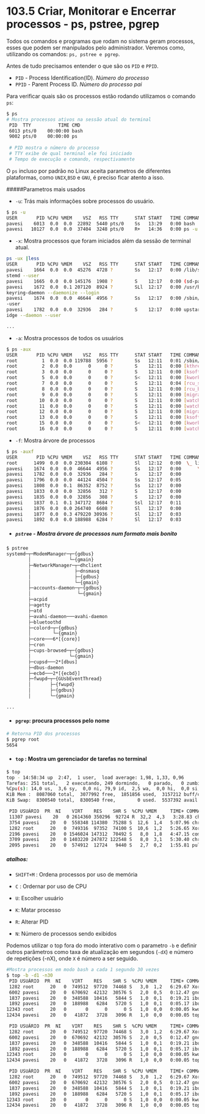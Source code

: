 #  103.5  Criar, Monitorar e Encerrar processos - ps, pstree, pgrep



Todos os comandos e programas que rodam no sistema geram processos, esses que podem ser manipulados pelo administrador. Veremos como, utilizando os comandos: `ps, pstree e pgrep`.



Antes de tudo precisamos entender o que são os `PID` e `PPID`.

-  `PID` - Process Identification(ID). _Número do processo_
- `PPID` - Parent Process ID. _Número do processo pai_ 



Para verificar quais são os processos estão rodando utilizamos o comando `ps`:



```bash
$ ps 
# Mostra processos ativos na sessão atual do terminal
 PID  TTY          TIME CMD
 6013 pts/0    00:00:00 bash
 9002 pts/0    00:00:00 ps
 
 # PID mostra o número do processo
 # TTY exibe de qual terminal ele foi iniciado
 # Tempo de execução e comando, respectivamente
```



O `ps` incluso por padrão no Linux aceita parametros de diferentes plataformas, como `UNIX`,`BSD` e `GNU`, é preciso ficar atento a isso.



#####Parametros mais usados

- `-u`: Trás mais informações sobre processos do usuário.

```bash 
$ ps -u
USER       PID %CPU %MEM    VSZ   RSS TTY      STAT START   TIME COMMAND
pavesi    6013  0.0  0.0  22892  5440 pts/0    Ss   13:29   0:00 bash
pavesi   10127  0.0  0.0  37404  3248 pts/0    R+   14:36   0:00 ps -u
```



- `-x`: Mostra processos que foram iniciados além da sessão de terminal atual.

```bash
ps -ux |less
USER       PID %CPU %MEM    VSZ   RSS TTY      STAT START   TIME COMMAND
pavesi    1664  0.0  0.0  45276  4728 ?        Ss   12:17   0:00 /lib/systemd/sy
stemd --user
pavesi    1665  0.0  0.0 145176  1908 ?        S    12:17   0:00 (sd-pam)
pavesi    1672  0.0  0.1 207120  8924 ?        SLl  12:17   0:00 /usr/bin/gnome-
keyring-daemon --daemonize --login
pavesi    1674  0.0  0.0  46644  4956 ?        Ss   12:17   0:00 /sbin/upstart -
-user
pavesi    1782  0.0  0.0  32936   284 ?        S    12:17   0:00 upstart-udev-br
idge --daemon --user

...
```



- `-a`: Mostra processos de todos os usuários
```bash
$ ps -aux
USER       PID %CPU %MEM    VSZ   RSS TTY      STAT START   TIME COMMAND
root         1  0.0  0.0 119788  5956 ?        Ss   12:11   0:01 /sbin/init splash
root         2  0.0  0.0      0     0 ?        S    12:11   0:00 [kthreadd]
root         3  0.0  0.0      0     0 ?        S    12:11   0:00 [ksoftirqd/0]
root         5  0.0  0.0      0     0 ?        S<   12:11   0:00 [kworker/0:0H]
root         7  0.0  0.0      0     0 ?        S    12:11   0:04 [rcu_sched]
root         8  0.0  0.0      0     0 ?        S    12:11   0:00 [rcu_bh]
root         9  0.0  0.0      0     0 ?        S    12:11   0:00 [migration/0]
root        10  0.0  0.0      0     0 ?        S    12:11   0:00 [watchdog/0]
root        11  0.0  0.0      0     0 ?        S    12:11   0:00 [watchdog/1]
root        12  0.0  0.0      0     0 ?        S    12:11   0:00 [migration/1]
root        13  0.0  0.0      0     0 ?        S    12:11   0:00 [ksoftirqd/1]
root        15  0.0  0.0      0     0 ?        S<   12:11   0:00 [kworker/1:0H]
root        16  0.0  0.0      0     0 ?        S    12:11   0:00 [watchdog/2]

```

   

- `-f`: Mostra árvore de processos

```bash   
$ ps -auxf
USER       PID %CPU %MEM    VSZ   RSS TTY      STAT START   TIME COMMAND
root      1499  0.0  0.0 230304  6108 ?        Sl   12:12   0:00  \_ lightdm --session-child 12 19
pavesi    1674  0.0  0.0  46644  4956 ?        Ss   12:17   0:00      \_ /sbin/upstart --user
pavesi    1782  0.0  0.0  32936   284 ?        S    12:17   0:00          \_ upstart-udev-bridge --daemon --user
pavesi    1796  0.0  0.0  44124  4504 ?        Ss   12:17   0:05          \_ dbus-daemon --fork --session --address=unix:abstract=/tmp/dbus-xzasLEhnYl
pavesi    1808  0.0  0.1  86352  8752 ?        Ss   12:17   0:00          \_ /usr/lib/x86_64-linux-gnu/hud/window-stack-bridge
pavesi    1833  0.0  0.0  32856   312 ?        S    12:17   0:00          \_ upstart-dbus-bridge --daemon --session --user --bus-name session
pavesi    1835  0.0  0.0  32856   308 ?        S    12:17   0:00          \_ upstart-dbus-bridge --daemon --system --user --bus-name system
pavesi    1837  0.1  0.1 347172  8684 ?        Ssl  12:17   0:11          \_ /usr/bin/ibus-daemon --daemonize --xim --address unix:tmpdir=/tmp/ibus
pavesi    1876  0.0  0.0 264740  6608 ?        Sl   12:17   0:00          |   \_ /usr/lib/ibus/ibus-dconf
pavesi    1877  0.0  0.3 479220 30936 ?        Sl   12:17   0:03          |   \_ /usr/lib/ibus/ibus-ui-gtk3
pavesi    1892  0.0  0.0 188988  6284 ?        Sl   12:17   0:03          |   \_ /usr/lib/ibus/ibus-engine-simple
```



- ##### `pstree` - Mostra árvore de processos num formato mais bonito 

```bash
$ pstree
systemd─┬─ModemManager─┬─{gdbus}
        │              └─{gmain}
        ├─NetworkManager─┬─dhclient
        │                ├─dnsmasq
        │                ├─{gdbus}
        │                └─{gmain}
        ├─accounts-daemon─┬─{gdbus}
        │                 └─{gmain}
        ├─acpid
        ├─agetty
        ├─atd
        ├─avahi-daemon───avahi-daemon
        ├─bluetoothd
        ├─colord─┬─{gdbus}
        │        └─{gmain}
        ├─core───6*[{core}]
        ├─cron
        ├─cups-browsed─┬─{gdbus}
        │              └─{gmain}
        ├─cupsd───2*[dbus]
        ├─dbus-daemon
        ├─ecbd───2*[{ecbd}]
        ├─fwupd─┬─{GUsbEventThread}
        │       ├─{fwupd}
        │       ├─{gdbus}
        │       └─{gmain}

...
```



- #### `pgrep`: procura processos pelo nome



```bash
# Retorna PID dos processos
$ pgrep root
5654
```



- #### `top` : Mostra um gerenciador de tarefas no terminal

```bash
$ top
top - 14:58:34 up  2:47,  1 user,  load average: 1,98, 1,33, 0,96
Tarefas: 251 total,   2 executando, 249 dormindo,   0 parado,   0 zumbi
%Cpu(s): 14,0 us,  3,6 sy,  0,0 ni, 79,9 id,  2,5 wa,  0,0 hi,  0,0 si,  0,0 st
KiB Mem :  8087060 total,  3077992 free,  1851856 used,  3157212 buff/cache
KiB Swap:  8300540 total,  8300540 free,        0 used.  5537392 avail Mem 

 PID USUÁRIO  PR  NI    VIRT    RES    SHR S  %CPU %MEM     TIME+ COMMAND                                          
 11307 pavesi    20   0 2614360 350296  92724 R  32,2  4,3   3:28.83 chrome                                           
 3754 pavesi    20   0  558348 114380  75288 S  12,6  1,4   5:07.96 chrome                                           
 1282 root      20   0  749316  97352  74100 S  10,6  1,2   5:26.65 Xorg                                             
 2196 pavesi    20   0 1546024 147312  70492 S   8,0  1,8   4:47.15 compiz                                           
 3709 pavesi    20   0 1403220 247872 122548 S   8,0  3,1   5:30.40 chrome                                           
 2095 pavesi    20   0  574912  12724   9440 S   2,7  0,2   1:55.81 pulseaudio
```



##### atalhos:

- `SHIFT+M` : Ordena processos por uso de memória

- `C` : Ordernar por uso de CPU

- `U`: Escolher usuário

- `K`: Matar processo

- `R`: Alterar PID

- `N`: Número de processos sendo exibidos

  

Podemos utilizar o top fora do modo interativo com o parametro `-b` e definir outros parâmetros como taxa de atualização em segundos (`-dX`) e número de repetições (-nX), onde `X` é número a ser seguido.

```bash
#Mostra processos em modo bash a cada 1 segundo 30 vezes
$ top -b -d1 -n30 
 PID USUÁRIO  PR  NI    VIRT    RES    SHR S  %CPU %MEM     TIME+ COMMAND
 1282 root      20   0  749512  97720  74468 S   3,0  1,2   6:29.67 Xorg
 6002 pavesi    20   0  670692  42132  30576 S   2,0  0,5   0:12.47 gnome-terminal-
 1837 pavesi    20   0  348588  10416   5844 S   1,0  0,1   0:19.21 ibus-daemon
 1892 pavesi    20   0  188988   6284   5720 S   1,0  0,1   0:05.17 ibus-engine-sim
12343 root      20   0       0      0      0 S   1,0  0,0   0:00.05 kworker/2:2
12434 pavesi    20   0   41872   3728   3096 R   1,0  0,0   0:00.05 top

 PID USUÁRIO  PR  NI    VIRT    RES    SHR S  %CPU %MEM     TIME+ COMMAND
 1282 root      20   0  749512  97720  74468 S   3,0  1,2   6:29.67 Xorg
 6002 pavesi    20   0  670692  42132  30576 S   2,0  0,5   0:12.47 gnome-terminal-
 1837 pavesi    20   0  348588  10416   5844 S   1,0  0,1   0:19.21 ibus-daemon
 1892 pavesi    20   0  188988   6284   5720 S   1,0  0,1   0:05.17 ibus-engine-sim
12343 root      20   0       0      0      0 S   1,0  0,0   0:00.05 kworker/2:2
12434 pavesi    20   0   41872   3728   3096 R   1,0  0,0   0:00.05 top

 PID USUÁRIO  PR  NI    VIRT    RES    SHR S  %CPU %MEM     TIME+ COMMAND
 1282 root      20   0  749512  97720  74468 S   3,0  1,2   6:29.67 Xorg
 6002 pavesi    20   0  670692  42132  30576 S   2,0  0,5   0:12.47 gnome-terminal-
 1837 pavesi    20   0  348588  10416   5844 S   1,0  0,1   0:19.21 ibus-daemon
 1892 pavesi    20   0  188988   6284   5720 S   1,0  0,1   0:05.17 ibus-engine-sim
12343 root      20   0       0      0      0 S   1,0  0,0   0:00.05 kworker/2:2
12434 pavesi    20   0   41872   3728   3096 R   1,0  0,0   0:00.05 top

```




